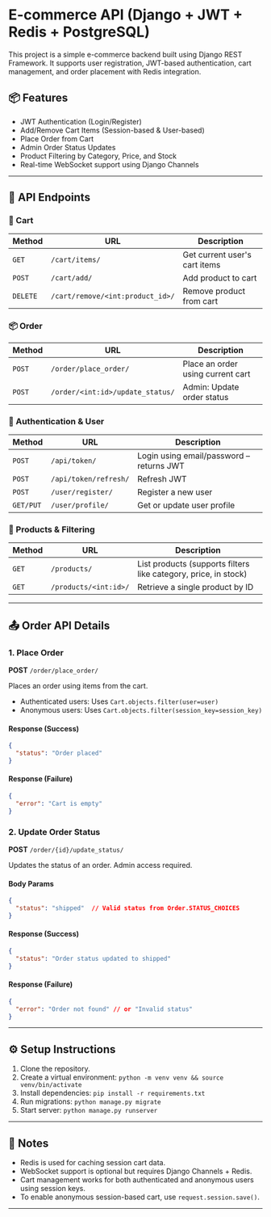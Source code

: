 # E-commerce API (Django + JWT + Redis + PostgreSQL)

This project is a simple e-commerce backend built using Django REST Framework. It supports user registration, JWT-based authentication, cart management, and order placement with Redis integration.

## 📦 Features

- JWT Authentication (Login/Register)
- Add/Remove Cart Items (Session-based & User-based)
- Place Order from Cart
- Admin Order Status Updates
- Product Filtering by Category, Price, and Stock
- Real-time WebSocket support using Django Channels

---

## 🔌 API Endpoints

### 🛒 Cart
| Method | URL | Description |
|--------|-----|-------------|
| `GET` | `/cart/items/` | Get current user's cart items |
| `POST` | `/cart/add/` | Add product to cart |
| `DELETE` | `/cart/remove/<int:product_id>/` | Remove product from cart |

### 📦 Order
| Method | URL | Description |
|--------|-----|-------------|
| `POST` | `/order/place_order/` | Place an order using current cart |
| `POST` | `/order/<int:id>/update_status/` | Admin: Update order status |

### 👤 Authentication & User
| Method | URL | Description |
|--------|-----|-------------|
| `POST` | `/api/token/` | Login using email/password – returns JWT |
| `POST` | `/api/token/refresh/` | Refresh JWT |
| `POST` | `/user/register/` | Register a new user |
| `GET/PUT` | `/user/profile/` | Get or update user profile |

### 🧾 Products & Filtering
| Method | URL | Description |
|--------|-----|-------------|
| `GET` | `/products/` | List products (supports filters like category, price, in stock) |
| `GET` | `/products/<int:id>/` | Retrieve a single product by ID |

---

## 📤 Order API Details

### 1. Place Order

**POST** `/order/place_order/`

Places an order using items from the cart.

- Authenticated users: Uses `Cart.objects.filter(user=user)`
- Anonymous users: Uses `Cart.objects.filter(session_key=session_key)`

#### Response (Success)
```json
{
  "status": "Order placed"
}
```

#### Response (Failure)
```json
{
  "error": "Cart is empty"
}
```

### 2. Update Order Status

**POST** `/order/{id}/update_status/`

Updates the status of an order. Admin access required.

#### Body Params
```json
{
  "status": "shipped"  // Valid status from Order.STATUS_CHOICES
}
```

#### Response (Success)
```json
{
  "status": "Order status updated to shipped"
}
```

#### Response (Failure)
```json
{
  "error": "Order not found" // or "Invalid status"
}
```

---

## ⚙️ Setup Instructions

1. Clone the repository.
2. Create a virtual environment: `python -m venv venv && source venv/bin/activate`
3. Install dependencies: `pip install -r requirements.txt`
4. Run migrations: `python manage.py migrate`
5. Start server: `python manage.py runserver`

---

## 🧠 Notes

- Redis is used for caching session cart data.
- WebSocket support is optional but requires Django Channels + Redis.
- Cart management works for both authenticated and anonymous users using session keys.
- To enable anonymous session-based cart, use `request.session.save()`.

---
